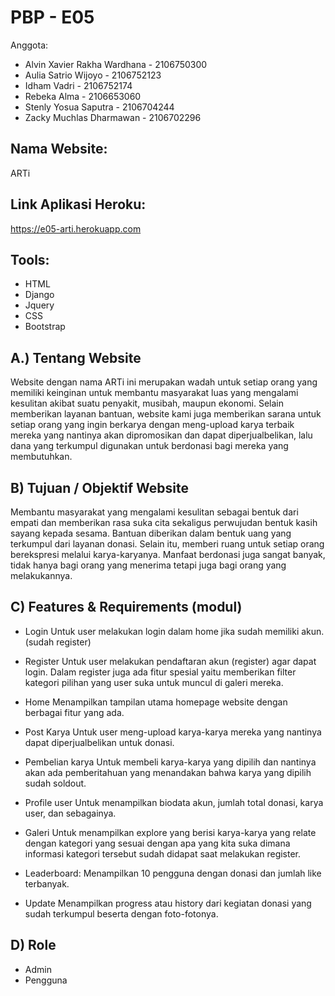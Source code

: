 # PBP - E05

Anggota:
* Alvin Xavier Rakha Wardhana - 2106750300
* Aulia Satrio Wijoyo - 2106752123
* Idham Vadri - 2106752174
* Rebeka Alma - 2106653060
* Stenly Yosua Saputra - 2106704244
* Zacky Muchlas Dharmawan - 2106702296

## Nama Website:
ARTi

## Link Aplikasi Heroku:
https://e05-arti.herokuapp.com

## Tools:
* HTML
* Django
* Jquery
* CSS
* Bootstrap

## A.) Tentang Website
Website dengan nama ARTi ini merupakan wadah untuk setiap orang yang memiliki keinginan untuk membantu masyarakat luas yang mengalami kesulitan akibat suatu penyakit, musibah, maupun ekonomi. Selain memberikan layanan bantuan, website kami juga memberikan sarana untuk setiap orang yang ingin berkarya dengan meng-upload karya terbaik mereka yang nantinya akan dipromosikan dan dapat diperjualbelikan, lalu dana yang terkumpul digunakan untuk berdonasi bagi mereka yang membutuhkan.

## B) Tujuan / Objektif Website
Membantu masyarakat yang mengalami kesulitan sebagai bentuk dari empati dan memberikan rasa suka cita sekaligus perwujudan bentuk kasih sayang kepada sesama.  Bantuan diberikan dalam bentuk uang  yang terkumpul dari layanan donasi. Selain itu, memberi ruang untuk setiap orang berekspresi melalui karya-karyanya. Manfaat berdonasi juga sangat banyak, tidak hanya bagi orang yang menerima tetapi juga bagi orang yang melakukannya.

## C) Features & Requirements (modul)
* Login
Untuk user melakukan login dalam home jika sudah memiliki akun. (sudah register)


* Register
Untuk user melakukan pendaftaran akun (register) agar dapat login. Dalam register juga ada fitur spesial yaitu memberikan filter kategori pilihan yang user suka untuk muncul di galeri mereka.


* Home
Menampilkan tampilan utama homepage website dengan berbagai fitur yang ada.


* Post Karya
Untuk user meng-upload karya-karya mereka yang nantinya dapat diperjualbelikan untuk donasi.


* Pembelian karya
Untuk membeli karya-karya yang dipilih dan nantinya akan ada pemberitahuan yang menandakan bahwa karya yang dipilih sudah soldout.


* Profile user
Untuk menampilkan biodata akun, jumlah total donasi, karya user, dan sebagainya.


* Galeri
Untuk menampilkan explore yang berisi karya-karya yang relate dengan kategori yang sesuai dengan apa yang kita suka dimana informasi kategori tersebut sudah didapat saat melakukan register.


* Leaderboard:
Menampilkan 10 pengguna dengan donasi dan jumlah like terbanyak.


* Update 
Menampilkan progress atau history dari kegiatan donasi yang sudah terkumpul beserta dengan foto-fotonya.

## D) Role
* Admin
* Pengguna
